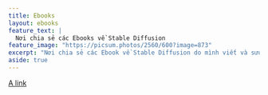 ```yaml
---
title: Ebooks
layout: ebooks
feature_text: |
  Nơi chia sẻ các Ebooks về Stable Diffusion
feature_image: "https://picsum.photos/2560/600?image=873"
excerpt: "Nơi chia sẻ các Ebook về Stable Diffusion do mình viết và sưu tầm"
aside: true
---
```


[A link](https://www.patreon.com/kaodii "My Patreon")